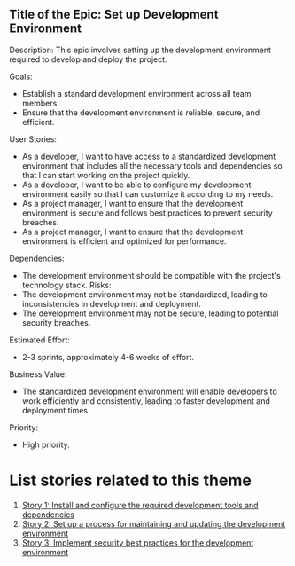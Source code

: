 ## Title of the Epic: Set up Development Environment

Description: This epic involves setting up the development environment required to develop and deploy the project.

Goals:
- Establish a standard development environment across all team members.
- Ensure that the development environment is reliable, secure, and efficient.

User Stories:
- As a developer, I want to have access to a standardized development environment that includes all the necessary tools and dependencies so that I can start working on the project quickly.
- As a developer, I want to be able to configure my development environment easily so that I can customize it according to my needs.
- As a project manager, I want to ensure that the development environment is secure and follows best practices to prevent security breaches.
- As a project manager, I want to ensure that the development environment is efficient and optimized for performance.

Dependencies:
- The development environment should be compatible with the project's technology stack.
Risks:
- The development environment may not be standardized, leading to inconsistencies in development and deployment.
- The development environment may not be secure, leading to potential security breaches.

Estimated Effort:
- 2-3 sprints, approximately 4-6 weeks of effort.

Business Value:
- The standardized development environment will enable developers to work efficiently and consistently, leading to faster development and deployment times.

Priority:
- High priority.

# List stories related to this theme
1. [Story 1: Install and configure the required development tools and dependencies](documentation/templates/theme/initiatives/epics/stories/story_template.md)
2. [Story 2: Set up a process for maintaining and updating the development environment](documentation/templates/theme/initiatives/epics/stories/story_template.md)
3. [Story 3: Implement security best practices for the development environment](documentation/templates/theme/initiatives/epics/stories/story_template.md)
